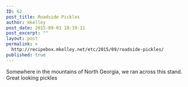 ```yaml
---
ID: 62
post_title: Roadside Pickles
author: mkelley
post_date: 2015-09-01 18:19:11
post_excerpt: ""
layout: post
permalink: >
  http://recipebox.mkelley.net/etc/2015/09/roadside-pickles/
published: true
---
```

Somewhere in the mountains of North Georgia, we ran across this stand. Great looking pickles